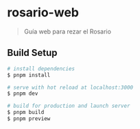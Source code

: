 # rosario-web

> Guía web para rezar el Rosario

## Build Setup

```bash
# install dependencies
$ pnpm install

# serve with hot reload at localhost:3000
$ pnpm dev

# build for production and launch server
$ pnpm build
$ pnpm preview
```
